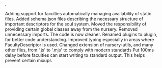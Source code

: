 .

Adding support for faculties automatically managing availability of static files.
Added schema json files describing the necessary structure of important descriptors for the soul system.
Moved the responsibility of providing certain global classes away from the nursery.
Removed unnecessary imports. The code is now cleaner.
Renamed plugins to plugin, for better code understanding.
Improved typing especially in areas where FacultyDescriptor is used.
Changed extension of nursery-utils, and many other files, from '.js' to '.mjs' to comply with modern standards
Put 100ms delay before faculties can start writing to standard output. This helps prevent certain mixups